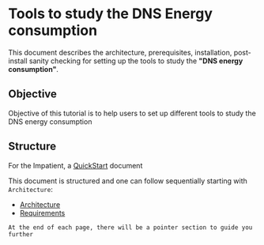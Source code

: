 # Tools to study the DNS Energy consumption

This document describes the architecture, prerequisites, installation, post-install sanity checking for setting up the tools to study the **"DNS energy consumption"**. 

## Objective 
Objective of this tutorial is to help users to set up different tools to study the DNS energy consumption

## Structure

For the Impatient, a [QuickStart] document 

This document is structured and one can follow sequentially starting with ``` Architecture ```:

 * [Architecture]
 * [Requirements]
 
 ``` At the end of each page, there will be a pointer section to guide you further ```

# 


[Architecture]: https://github.com/afnic/EcoDNS/blob/master/Architecture.md
[QuickStart]: https://github.com/afnic/EcoDNS/blob/master/QuickStart.md
[Requirements]: https://github.com/AFNIC/EcoDNS/blob/main/Requirements


